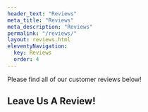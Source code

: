 ```yaml
---
header_text: "Reviews"
meta_title: "Reviews"
meta_description: "Reviews"
permalink: "/reviews/"
layout: reviews.html
eleventyNavigation:
  key: Reviews
  order: 4
---
```


Please find all of our customer reviews below!

## Leave Us A Review!
